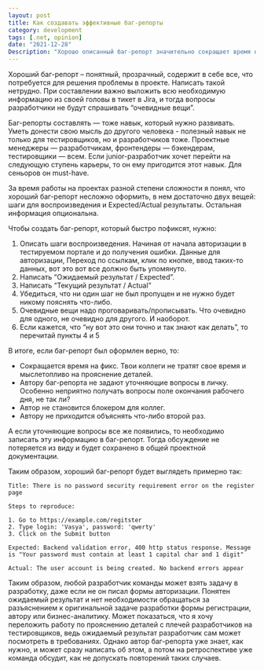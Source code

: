 ```yaml
---
layout: post
title: Как создавать эффективные баг-репорты
category: development
tags: [.net, opinion]
date: "2021-12-28"
Description: "Хорошо описанный баг-репорт значительно сокращает время на поиск решения. А вот о том, как написать такой баг-репорт, я напишу в этой статье"
---
```


Хороший баг-репорт – понятный, прозрачный, содержит в себе все, что потребуется для решения проблемы в проекте. Написать такой нетрудно. При составлении важно выложить всю необходимую информацию из своей головы в тикет в Jira, и тогда вопросы разработчики не будут спрашивать “очевидные вещи”.

Баг-репорты составлять — тоже навык, который нужно развивать. Уметь донести свою мысль до другого человека - полезный навык не только для тестировщиков, но и разработчиков тоже. Проектные менеджеры — разработчикам, фронтендеры — бэкендерам, тестировщики — всем. Если junior-разработчик хочет перейти на следующую ступень карьеры, то он ему пригодится этот навык. Для сеньоров он must-have.

За время работы на проектах разной степени сложности я понял, что хороший баг-репорт несложно оформить, в нем достаточно двух вещей: шаги для воспроизведения и Expected/Actual результаты. Остальная информация опциональна.

Чтобы создать баг-репорт, который быстро пофиксят, нужно:

1. Описать шаги воспроизведения. Начиная от начала авторизации в тестируемом портале и до получения ошибки. Данные для авторизации, Переход по ссылкам, клик по кнопке, ввод таких-то данных, вот это вот все должно быть упомянуто.
2. Написать “Ожидаемый результат / Expected”.
3. Написать “Текущий результат / Actual”
4. Убедиться, что ни один шаг не был пропущен и не нужно будет никому пояснять что-либо.
5. Очевидные вещи надо проговаривать/прописывать. Что очевидно для одного, не очевидно для другого. И наоборот.
6. Если кажется, что “ну вот это они точно и так знают как делать”, то перечитай пункты 4 и 5

В итоге, если баг-репорт был оформлен верно, то:

* Сокращается время на фикс. Твои коллеги не тратят свое время и мыслетопливо на прояснение деталей.
* Автору баг-репорта не задают уточняющие вопросы в личку. Особенно неприятно получать вопросы поле окончания рабочего дня, не так ли?
* Автор не становится блокером для коллег.
* Автору не приходится объяснять что-либо второй раз.

А если уточняющие вопросы все же появились, то необходимо записать эту информацию в баг-репорт. Тогда обсуждение не потеряется из виду и будет сохранено в общей проектной документации.

Таким образом, хороший баг-репорт будет выглядеть примерно так:

```plaintext
Title: There is no password security requirement error on the register page

Steps to reproduce:

1. Go to https://example.com/regitster
2. Type login: 'Vasya', password: 'qwerty'
3. Click on the Submit button

Expected: Backend validation error, 400 http status response. Message is "Your password must contain at least 1 capital char and 1 digit"

Actual: The user account is being created. No backend errors appear
```

Таким образом, любой разработчик команды может взять задачу в разработку, даже если не он писал формы авторизации. Понятен ожидаемый результат и нет необходимости обращаться за разъяснением к оригинальной задаче разработки формы регистрации, автору или бизнес-аналитику. Может показаться, что я хочу переложить работу по прояснению деталей с плечей разработчиков на тестировщиков, ведь ожидаемый результат разработчик сам может посмотреть в требованиях. Однако автор баг-репорта уже знает, как нужно, и может сразу написать об этом, а потом на ретроспективе уже команда обсудит, как не допускать повторений таких случаев.
